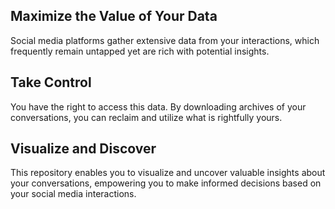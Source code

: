 ## Maximize the Value of Your Data
Social media platforms gather extensive data from your interactions, which frequently remain untapped yet are rich with potential insights.

## Take Control
You have the right to access this data. By downloading archives of your conversations, you can reclaim and utilize what is rightfully yours.

## Visualize and Discover
This repository enables you to visualize and uncover valuable insights about your conversations, empowering you to make informed decisions based on your social media interactions.